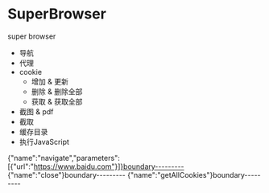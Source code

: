 # SuperBrowser
super browser

- 导航
- 代理
- cookie
  - 增加 & 更新
  - 删除 & 删除全部
  - 获取 & 获取全部
- 截图 & pdf
- 截取
- 缓存目录
- 执行JavaScript

{"name":"navigate","parameters":[{"url":"https://www.baidu.com"}]}boundary---------
{"name":"close"}boundary---------
{"name":"getAllCookies"}boundary---------